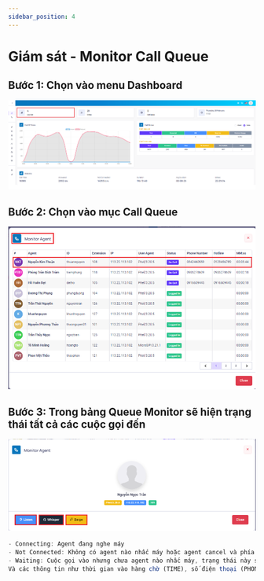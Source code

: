 ```yaml
---
sidebar_position: 4
---
```


# Giám sát - Monitor Call Queue

## Bước 1: Chọn vào menu Dashboard

![PITEL](./img/dashboard_monitoragent.png)

## Bước 2: Chọn vào mục Call Queue 
![PITEL](./img/select-agent.png)

## Bước 3: Trong bảng Queue Monitor sẽ hiện trạng thái tất cả các cuộc gọi đến
![PITEL](./img/listen-agent.png)

``` jsx title="Các trạng thái khi cuộc gọi inbound vào Queue bao gồm các trạng thái:"
- Connecting: Agent đang nghe máy
- Not Connected: Không có agent nào nhấc máy hoặc agent cancel và phía mobile ngắt máy trước khi gặp Agent.
- Waiting: Cuộc gọi vào nhưng chưa agent nào nhấc máy, trạng thái này sẽ tồn tại đến khi cuộc gọi sẽ kết thúc hoặc chuyển sang trạng thái Connecting, Waiting.
Và các thông tin như thời gian vào hàng chờ (TIME), số điện thoại (PHONE NUMBER), STATUS và thời gian chờ (MM:SS)
```

